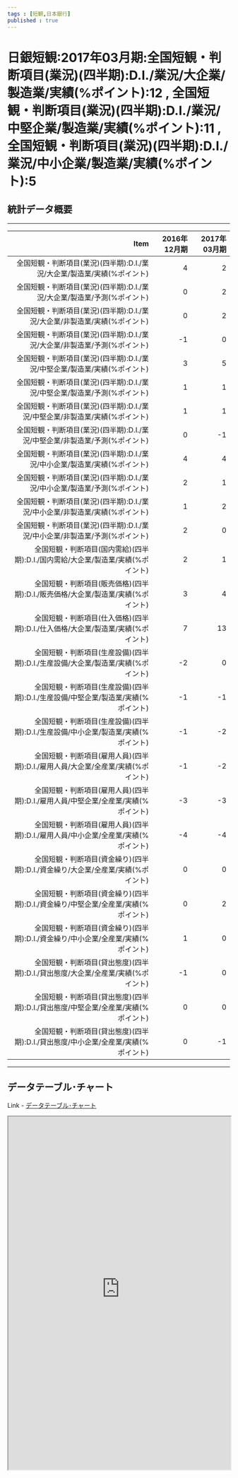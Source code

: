 ```yaml
--- 
tags : [短観,日本銀行] 
published : true
---
```

# 日銀短観:2017年03月期:全国短観・判断項目(業況)(四半期):D.I./業況/大企業/製造業/実績(%ポイント):12 , 全国短観・判断項目(業況)(四半期):D.I./業況/中堅企業/製造業/実績(%ポイント):11 , 全国短観・判断項目(業況)(四半期):D.I./業況/中小企業/製造業/実績(%ポイント):5
## 統計データ概要


***



|                                                                               Item| 2016年12月期| 2017年03月期|
|----------------------------------------------------------------------------------:|------------:|------------:|
|           全国短観・判断項目(業況)(四半期):D.I./業況/大企業/製造業/実績(%ポイント)|            4|            2|
|           全国短観・判断項目(業況)(四半期):D.I./業況/大企業/製造業/予測(%ポイント)|            0|            2|
|         全国短観・判断項目(業況)(四半期):D.I./業況/大企業/非製造業/実績(%ポイント)|            0|            2|
|         全国短観・判断項目(業況)(四半期):D.I./業況/大企業/非製造業/予測(%ポイント)|           -1|            0|
|         全国短観・判断項目(業況)(四半期):D.I./業況/中堅企業/製造業/実績(%ポイント)|            3|            5|
|         全国短観・判断項目(業況)(四半期):D.I./業況/中堅企業/製造業/予測(%ポイント)|            1|            1|
|       全国短観・判断項目(業況)(四半期):D.I./業況/中堅企業/非製造業/実績(%ポイント)|            1|            1|
|       全国短観・判断項目(業況)(四半期):D.I./業況/中堅企業/非製造業/予測(%ポイント)|            0|           -1|
|         全国短観・判断項目(業況)(四半期):D.I./業況/中小企業/製造業/実績(%ポイント)|            4|            4|
|         全国短観・判断項目(業況)(四半期):D.I./業況/中小企業/製造業/予測(%ポイント)|            2|            1|
|       全国短観・判断項目(業況)(四半期):D.I./業況/中小企業/非製造業/実績(%ポイント)|            1|            2|
|       全国短観・判断項目(業況)(四半期):D.I./業況/中小企業/非製造業/予測(%ポイント)|            2|            0|
|   全国短観・判断項目(国内需給)(四半期):D.I./国内需給/大企業/製造業/実績(%ポイント)|            2|            1|
|   全国短観・判断項目(販売価格)(四半期):D.I./販売価格/大企業/製造業/実績(%ポイント)|            3|            4|
|   全国短観・判断項目(仕入価格)(四半期):D.I./仕入価格/大企業/製造業/実績(%ポイント)|            7|           13|
|   全国短観・判断項目(生産設備)(四半期):D.I./生産設備/大企業/製造業/実績(%ポイント)|           -2|            0|
| 全国短観・判断項目(生産設備)(四半期):D.I./生産設備/中堅企業/製造業/実績(%ポイント)|           -1|           -1|
| 全国短観・判断項目(生産設備)(四半期):D.I./生産設備/中小企業/製造業/実績(%ポイント)|           -1|           -2|
|   全国短観・判断項目(雇用人員)(四半期):D.I./雇用人員/大企業/全産業/実績(%ポイント)|           -1|           -2|
| 全国短観・判断項目(雇用人員)(四半期):D.I./雇用人員/中堅企業/全産業/実績(%ポイント)|           -3|           -3|
| 全国短観・判断項目(雇用人員)(四半期):D.I./雇用人員/中小企業/全産業/実績(%ポイント)|           -4|           -4|
|   全国短観・判断項目(資金繰り)(四半期):D.I./資金繰り/大企業/全産業/実績(%ポイント)|            0|            0|
| 全国短観・判断項目(資金繰り)(四半期):D.I./資金繰り/中堅企業/全産業/実績(%ポイント)|            0|            2|
| 全国短観・判断項目(資金繰り)(四半期):D.I./資金繰り/中小企業/全産業/実績(%ポイント)|            1|            0|
|   全国短観・判断項目(貸出態度)(四半期):D.I./貸出態度/大企業/全産業/実績(%ポイント)|           -1|            0|
| 全国短観・判断項目(貸出態度)(四半期):D.I./貸出態度/中堅企業/全産業/実績(%ポイント)|            0|            0|
| 全国短観・判断項目(貸出態度)(四半期):D.I./貸出態度/中小企業/全産業/実績(%ポイント)|            0|           -1|








***	
	
	
## データテーブル･チャート
Link - [データテーブル･チャート](http://knowledgevault.saecanet.com/charts/am-consulting.co.jp-NICHIGINTANKAN.html)
<iframe src="http://knowledgevault.saecanet.com/charts/am-consulting.co.jp-NICHIGINTANKAN.html" width="100%" height="800px"></iframe>